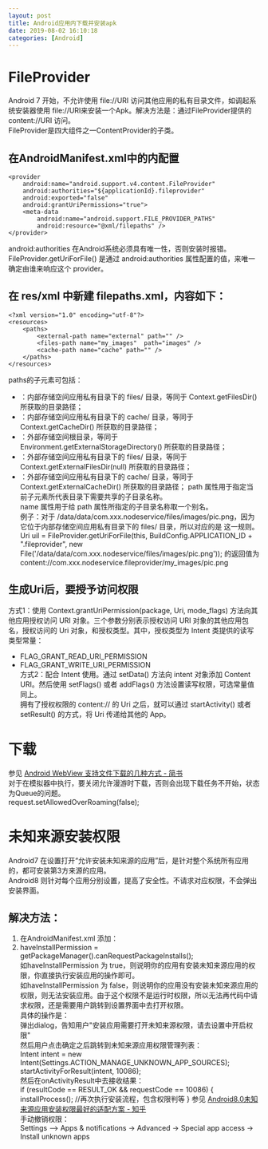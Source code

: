```yaml
---
layout: post
title: Android应用内下载并安装apk
date: 2019-08-02 16:10:18
categories: [Android]
---
```


# FileProvider
Android 7 开始，不允许使用 file://URI 访问其他应用的私有目录文件，如调起系统安装器使用 file://URI来安装一个Apk。解决方法是：通过FileProvider提供的content://URI 访问。  
FileProvider是四大组件之一ContentProvider的子类。  
## 在AndroidManifest.xml中的<application>内配置  
    <provider
        android:name="android.support.v4.content.FileProvider"
        android:authorities="${applicationId}.fileprovider"
        android:exported="false"
        android:grantUriPermissions="true">
        <meta-data
            android:name="android.support.FILE_PROVIDER_PATHS"
            android:resource="@xml/filepaths" />
    </provider>  
android:authorities 在Android系统必须具有唯一性，否则安装时报错。FileProvider.getUriForFile() 是通过 android:authorities 属性配置的值，来唯一确定由谁来响应这个 provider。  
## 在 res/xml 中新建 filepaths.xml，内容如下：  
    <?xml version="1.0" encoding="utf-8"?>
    <resources>
        <paths>
            <external-path name="external" path="" />
            <files-path name="my_images"  path="images" />
            <cache-path name="cache" path="" />
        </paths>
    </resources>  
paths的子元素可包括：  
* <files-path>：内部存储空间应用私有目录下的 files/ 目录，等同于 Context.getFilesDir() 所获取的目录路径；
* <cache-path>：内部存储空间应用私有目录下的 cache/ 目录，等同于 Context.getCacheDir() 所获取的目录路径；
* <external-path>：外部存储空间根目录，等同于 Environment.getExternalStorageDirectory() 所获取的目录路径；
* <external-files-path>：外部存储空间应用私有目录下的 files/ 目录，等同于 Context.getExternalFilesDir(null) 所获取的目录路径；
* <external-cache-path>：外部存储空间应用私有目录下的 cache/ 目录，等同于 Context.getExternalCacheDir() 所获取的目录路径；
path 属性用于指定当前子元素所代表目录下需要共享的子目录名称。  
name 属性用于给 path 属性所指定的子目录名称取一个别名。  
例子：对于 /data/data/com.xxx.nodeservice/files/images/pic.png，因为它位于内部存储空间应用私有目录下的 files/ 目录，所以对应的是 <files-path name="my_images"  path="images" /> 这一规则。  
    Uri uil = FileProvider.getUriForFile(this, BuildConfig.APPLICATION_ID + ".fileprovider",  new File('/data/data/com.xxx.nodeservice/files/images/pic.png')); 的返回值为
    content://com.xxx.nodeservice.fileprovider/my_images/pic.png  

## 生成Uri后，要授予访问权限
方式1：使用 Context.grantUriPermission(package, Uri, mode_flags) 方法向其他应用授权访问 URI 对象。三个参数分别表示授权访问 URI 对象的其他应用包名，授权访问的 Uri 对象，和授权类型。其中，授权类型为 Intent 类提供的读写类型常量：  
* FLAG_GRANT_READ_URI_PERMISSION
* FLAG_GRANT_WRITE_URI_PERMISSION  
方式2：配合 Intent 使用。通过 setData() 方法向 intent 对象添加 Content URI。然后使用 setFlags() 或者 addFlags() 方法设置读写权限，可选常量值同上。  
拥有了授权权限的 content:// 的 Uri 之后，就可以通过 startActivity() 或者 setResult() 的方式，将 Uri 传递给其他的 App。  

# 下载
参见 [Android WebView 支持文件下载的几种方式 - 简书](https://www.jianshu.com/p/6e38e1ef203a)  
对于在模拟器中执行，要关闭允许漫游时下载，否则会出现下载任务不开始，状态为Queue的问题。  
    request.setAllowedOverRoaming(false);

# 未知来源安装权限
Android7 在设置打开“允许安装未知来源的应用”后，是针对整个系统所有应用的，都可安装第3方来源的应用。  
Android8 则针对每个应用分别设置，提高了安全性。不请求对应权限，不会弹出安装界面。  
## 解决方法：
1. 在AndroidManifest.xml 添加：  
    <uses-permission android:name="android.permission.REQUEST_INSTALL_PACKAGES" />  
2. haveInstallPermission = getPackageManager().canRequestPackageInstalls();   
    如haveInstallPermission 为 true，则说明你的应用有安装未知来源应用的权限，你直接执行安装应用的操作即可。  
    如haveInstallPermission 为 false，则说明你的应用没有安装未知来源应用的权限，则无法安装应用。由于这个权限不是运行时权限，所以无法再代码中请求权限，还是需要用户跳转到设置界面中去打开权限。  
具体的操作是：  
    弹出dialog，告知用户"安装应用需要打开未知来源权限，请去设置中开启权限"  
    然后用户点击确定之后跳转到未知来源应用权限管理列表：  
    Intent intent = new Intent(Settings.ACTION_MANAGE_UNKNOWN_APP_SOURCES);  
    startActivityForResult(intent, 10086);  
    然后在onActivityResult中去接收结果：  
      if (resultCode == RESULT_OK && requestCode == 10086) {
        installProcess(); //再次执行安装流程，包含权限判等
      }
参见 [Android8.0未知来源应用安装权限最好的适配方案 - 知乎](https://zhuanlan.zhihu.com/p/32386135)  
手动撤销权限：  
    Settings –> Apps & notifications -> Advanced -> Special app access -> Install unknown apps